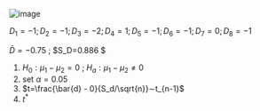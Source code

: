![image](https://github.com/user-attachments/assets/bb1c30fd-58eb-4813-9933-6d5873401f57)

$D_1 = -1 ; D_2=-1; D_3=-2; D_4=1;D_5=-1;D_6=-1;D_7=0;D_8=-1$

$\bar{D}=-0.75$ ; $S_D=0.886 $

1. $H_0 : \mu_1 - \mu_2 = 0$ ; $H_a : \mu_1 - \mu_2 ≠ 0$
2. set $\alpha = 0.05$
3. $t=\frac{\bar{d} - 0}{S_d/\sqrt{n}}∼t_{n-1}$
4. $t^*$
